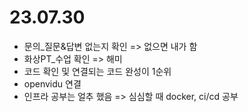 # 23.07.30
- 문의_질문&답변 없는지 확인 => 없으면 내가 함
- 화상PT_수업 확인 => 해미
- 코드 확인 및 연결되는 코드 완성이 1순위
- openvidu 연결
- 인프라 공부는 얼추 했음 => 심심할 때 docker, ci/cd 공부